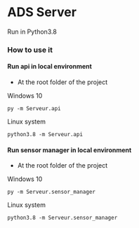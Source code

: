 # ADS Server

Run in Python3.8

### How to use it 

#### Run api in local environment

* At the root folder of the project

Windows 10
```
py -m Serveur.api
```

Linux system
```
python3.8 -m Serveur.api
```

#### Run sensor manager in local environment
* At the root folder of the project

Windows 10
```
py -m Serveur.sensor_manager
```

Linux system
```
python3.8 -m Serveur.sensor_manager
```